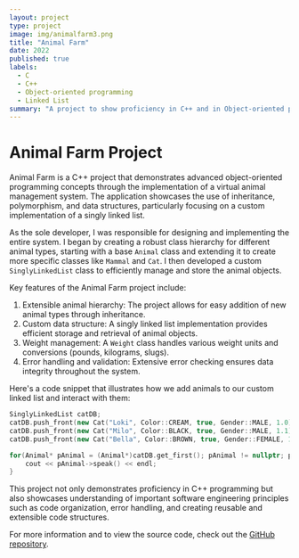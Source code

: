 ```yaml
---
layout: project
type: project
image: img/animalfarm3.png
title: "Animal Farm"
date: 2022
published: true
labels:
  - C
  - C++
  - Object-oriented programming
  - Linked List
summary: "A project to show proficiency in C++ and in Object-oriented programming"
---
```


# Animal Farm Project

Animal Farm is a C++ project that demonstrates advanced object-oriented programming concepts through the implementation of a virtual animal management system. The application showcases the use of inheritance, polymorphism, and data structures, particularly focusing on a custom implementation of a singly linked list.

As the sole developer, I was responsible for designing and implementing the entire system. I began by creating a robust class hierarchy for different animal types, starting with a base `Animal` class and extending it to create more specific classes like `Mammal` and `Cat`. I then developed a custom `SinglyLinkedList` class to efficiently manage and store the animal objects.

Key features of the Animal Farm project include:

1. Extensible animal hierarchy: The project allows for easy addition of new animal types through inheritance.
2. Custom data structure: A singly linked list implementation provides efficient storage and retrieval of animal objects.
3. Weight management: A `Weight` class handles various weight units and conversions (pounds, kilograms, slugs).
4. Error handling and validation: Extensive error checking ensures data integrity throughout the system.

Here's a code snippet that illustrates how we add animals to our custom linked list and interact with them:

```cpp
SinglyLinkedList catDB;
catDB.push_front(new Cat("Loki", Color::CREAM, true, Gender::MALE, 1.0));
catDB.push_front(new Cat("Milo", Color::BLACK, true, Gender::MALE, 1.1));
catDB.push_front(new Cat("Bella", Color::BROWN, true, Gender::FEMALE, 1.2));

for(Animal* pAnimal = (Animal*)catDB.get_first(); pAnimal != nullptr; pAnimal = (Animal*)List::get_next((Node*)pAnimal)) {
    cout << pAnimal->speak() << endl;
}
```

This project not only demonstrates proficiency in C++ programming but also showcases understanding of important software engineering principles such as code organization, error handling, and creating reusable and extensible code structures.

For more information and to view the source code, check out the [GitHub repository](https://github.com/lyons811/ee205-animal-farm.-).
